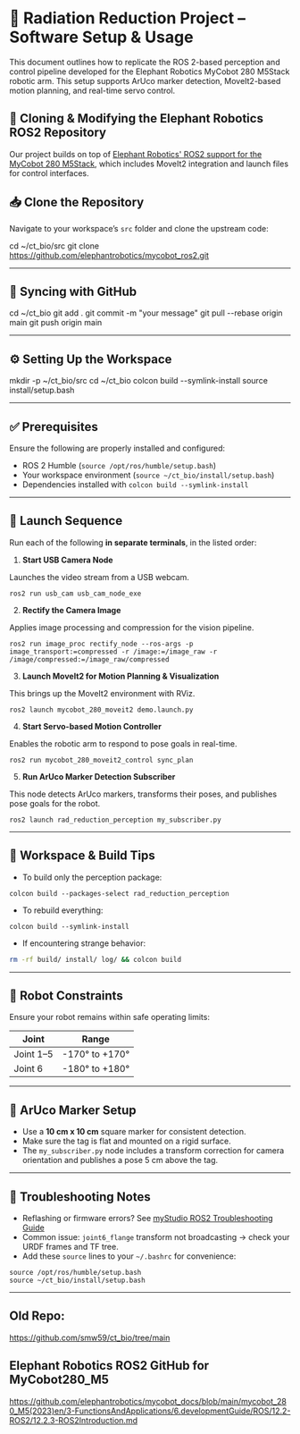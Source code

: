 
# 🧠 Radiation Reduction Project – Software Setup & Usage

This document outlines how to replicate the ROS 2-based perception and control pipeline developed for the Elephant Robotics MyCobot 280 M5Stack robotic arm. This setup supports ArUco marker detection, MoveIt2-based motion planning, and real-time servo control.

## 🐘 Cloning & Modifying the Elephant Robotics ROS2 Repository

Our project builds on top of [Elephant Robotics' ROS2 support for the MyCobot 280 M5Stack](https://github.com/elephantrobotics/mycobot_ros2), which includes MoveIt2 integration and launch files for control interfaces.

## 📥 Clone the Repository

Navigate to your workspace’s `src` folder and clone the upstream code:

cd ~/ct_bio/src
git clone https://github.com/elephantrobotics/mycobot_ros2.git

---

## 🔄 Syncing with GitHub

cd ~/ct_bio
git add .
git commit -m "your message"
git pull --rebase origin main
git push origin main

---

## ⚙️ Setting Up the Workspace

mkdir -p ~/ct_bio/src
cd ~/ct_bio
colcon build --symlink-install
source install/setup.bash

---

## ✅ Prerequisites

Ensure the following are properly installed and configured:

- ROS 2 Humble (`source /opt/ros/humble/setup.bash`)
- Your workspace environment (`source ~/ct_bio/install/setup.bash`)
- Dependencies installed with `colcon build --symlink-install`

---

## 🚀 Launch Sequence

Run each of the following **in separate terminals**, in the listed order:

1. **Start USB Camera Node**

Launches the video stream from a USB webcam.

```
ros2 run usb_cam usb_cam_node_exe
```

2. **Rectify the Camera Image**

Applies image processing and compression for the vision pipeline.

```
ros2 run image_proc rectify_node --ros-args -p image_transport:=compressed -r /image:=/image_raw -r /image/compressed:=/image_raw/compressed
```

3. **Launch MoveIt2 for Motion Planning & Visualization**

This brings up the MoveIt2 environment with RViz.

```
ros2 launch mycobot_280_moveit2 demo.launch.py
```

4. **Start Servo-based Motion Controller**

Enables the robotic arm to respond to pose goals in real-time.

```
ros2 run mycobot_280_moveit2_control sync_plan
```

5. **Run ArUco Marker Detection Subscriber**

This node detects ArUco markers, transforms their poses, and publishes pose goals for the robot.

```
ros2 launch rad_reduction_perception my_subscriber.py
```

---

## 🔧 Workspace & Build Tips

- To build only the perception package:

```
colcon build --packages-select rad_reduction_perception
```

- To rebuild everything:

```
colcon build --symlink-install
```

- If encountering strange behavior:

```bash
rm -rf build/ install/ log/ && colcon build
```

---

## 📐 Robot Constraints

Ensure your robot remains within safe operating limits:

| Joint       | Range           |
|-------------|-----------------|
| Joint 1–5   | -170° to +170°  |
| Joint 6     | -180° to +180°  |

---

## 📸 ArUco Marker Setup

- Use a **10 cm x 10 cm** square marker for consistent detection.
- Make sure the tag is flat and mounted on a rigid surface.
- The `my_subscriber.py` node includes a transform correction for camera orientation and publishes a pose 5 cm above the tag.

---

## 🧪 Troubleshooting Notes

- Reflashing or firmware errors? See [myStudio ROS2 Troubleshooting Guide](https://docs.elephantrobotics.com/docs/mycobot_280_ar_en/3-FunctionsAndApplications/6.developmentGuide/ROS/12.2-ROS2/12.2.5-Moveit2/)
- Common issue: `joint6_flange` transform not broadcasting → check your URDF frames and TF tree.
- Add these `source` lines to your `~/.bashrc` for convenience:

```
source /opt/ros/humble/setup.bash
source ~/ct_bio/install/setup.bash
```

---

## Old Repo:
https://github.com/smw59/ct_bio/tree/main

## Elephant Robotics ROS2 GitHub for MyCobot280_M5
https://github.com/elephantrobotics/mycobot_docs/blob/main/mycobot_280_M5(2023)en/3-FunctionsAndApplications/6.developmentGuide/ROS/12.2-ROS2/12.2.3-ROS2Introduction.md


